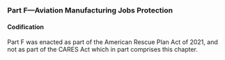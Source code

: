 ### Part F—Aviation Manufacturing Jobs Protection ###

#### Codification ####

Part F was enacted as part of the American Rescue Plan Act of 2021, and not as part of the CARES Act which in part comprises this chapter.